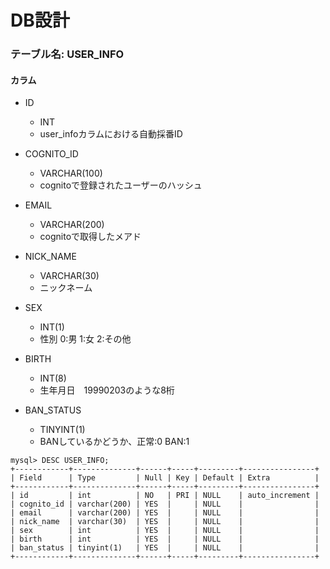 # DB設計

### テーブル名: USER_INFO
#### カラム
* ID
  * INT
  * user_infoカラムにおける自動採番ID

* COGNITO_ID
  * VARCHAR(100)
  * cognitoで登録されたユーザーのハッシュ
    
* EMAIL
  * VARCHAR(200)
  * cognitoで取得したメアド
    
* NICK_NAME
  * VARCHAR(30)
  * ニックネーム
  
* SEX
  * INT(1)
  * 性別 0:男 1:女 2:その他
  
* BIRTH
  * INT(8)
  * 生年月日　19990203のような8桁
  
* BAN_STATUS
  * TINYINT(1)
  * BANしているかどうか、正常:0 BAN:1
  

```
mysql> DESC USER_INFO;
+------------+--------------+------+-----+---------+----------------+
| Field      | Type         | Null | Key | Default | Extra          |
+------------+--------------+------+-----+---------+----------------+
| id         | int          | NO   | PRI | NULL    | auto_increment |
| cognito_id | varchar(200) | YES  |     | NULL    |                |
| email      | varchar(200) | YES  |     | NULL    |                |
| nick_name  | varchar(30)  | YES  |     | NULL    |                |
| sex        | int          | YES  |     | NULL    |                |
| birth      | int          | YES  |     | NULL    |                |
| ban_status | tinyint(1)   | YES  |     | NULL    |                |
+------------+--------------+------+-----+---------+----------------+
```